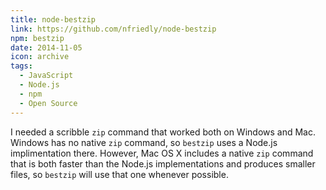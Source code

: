 ```yaml
---
title: node-bestzip
link: https://github.com/nfriedly/node-bestzip
npm: bestzip
date: 2014-11-05
icon: archive
tags:
  - JavaScript
  - Node.js
  - npm
  - Open Source
---
```


I needed a scribble `zip` command that worked both on Windows and Mac. 
Windows has no native `zip` command, so `bestzip` uses a Node.js implimentation there.
However, Mac OS X includes a native `zip` command that is both faster than the Node.js implementations and produces smaller files, 
so `bestzip` will use that one whenever possible.
